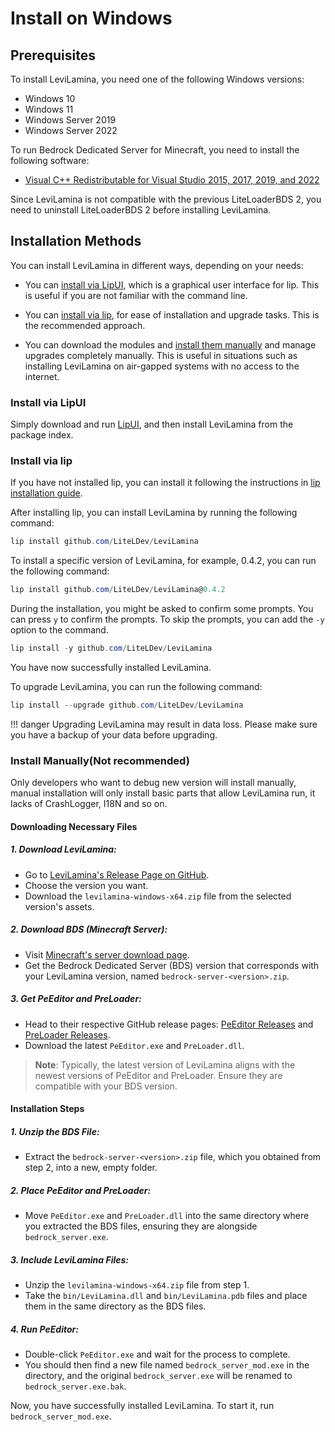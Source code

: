 # Install on Windows

## Prerequisites

To install LeviLamina, you need one of the following Windows versions:

- Windows 10
- Windows 11
- Windows Server 2019
- Windows Server 2022

To run Bedrock Dedicated Server for Minecraft, you need to install the following software:

- [Visual C++ Redistributable for Visual Studio 2015, 2017, 2019, and 2022](https://aka.ms/vs/17/release/vc_redist.x64.exe)

Since LeviLamina is not compatible with the previous LiteLoaderBDS 2, you need to uninstall LiteLoaderBDS 2 before installing LeviLamina.

## Installation Methods

You can install LeviLamina in different ways, depending on your needs:

- You can [install via LipUI](#install-via-lipui), which is a graphical user interface for lip. This is useful if you are not familiar with the command line.

- You can [install via lip](#install-via-lip), for ease of installation and upgrade tasks. This is the recommended approach.

- You can download the modules and [install them manually](#install-manually) and manage upgrades completely manually. This is useful in situations such as installing LeviLamina on air-gapped systems with no access to the internet.

### Install via LipUI

Simply download and run [LipUI](https://github.com/lippkg/LipUI), and then install LeviLamina from the package index.

### Install via lip

If you have not installed lip, you can install it following the instructions in [lip installation guide](https://docs.lippkg.com/install/).

After installing lip, you can install LeviLamina by running the following command:

```powershell
lip install github.com/LiteLDev/LeviLamina
```

To install a specific version of LeviLamina, for example, 0.4.2, you can run the following command:

```powershell
lip install github.com/LiteLDev/LeviLamina@0.4.2
```

During the installation, you might be asked to confirm some prompts. You can press `y` to confirm the prompts. To skip the prompts, you can add the `-y` option to the command.

```powershell
lip install -y github.com/LiteLDev/LeviLamina
```

You have now successfully installed LeviLamina.

To upgrade LeviLamina, you can run the following command:

```powershell
lip install --upgrade github.com/LiteLDev/LeviLamina
```

!!! danger
    Upgrading LeviLamina may result in data loss. Please make sure you have a backup of your data before upgrading.

### Install Manually(Not recommended)

Only developers who want to debug new version will install manually, manual installation will only install basic parts that allow LeviLamina run, it lacks of CrashLogger, I18N and so on.

#### Downloading Necessary Files

##### 1. **Download LeviLamina**:
   - Go to [LeviLamina's Release Page on GitHub](https://github.com/LiteLDev/LeviLamina/releases).
   - Choose the version you want.
   - Download the `levilamina-windows-x64.zip` file from the selected version's assets.

##### 2. **Download BDS (Minecraft Server)**:
   - Visit [Minecraft's server download page](https://www.minecraft.net/en-us/download/server/bedrock).
   - Get the Bedrock Dedicated Server (BDS) version that corresponds with your LeviLamina version, named `bedrock-server-<version>.zip`.

##### 3. **Get PeEditor and PreLoader**:
   - Head to their respective GitHub release pages: [PeEditor Releases](https://github.com/LiteLDev/PeEditor/releases) and [PreLoader Releases](https://github.com/LiteLDev/PreLoader/releases).
   - Download the latest `PeEditor.exe` and `PreLoader.dll`.

> **Note**: Typically, the latest version of LeviLamina aligns with the newest versions of PeEditor and PreLoader. Ensure they are compatible with your BDS version.

#### Installation Steps

##### 1. **Unzip the BDS File**:
   - Extract the `bedrock-server-<version>.zip` file, which you obtained from step 2, into a new, empty folder.

##### 2. **Place PeEditor and PreLoader**:
   - Move `PeEditor.exe` and `PreLoader.dll` into the same directory where you extracted the BDS files, ensuring they are alongside `bedrock_server.exe`.

##### 3. **Include LeviLamina Files**:
   - Unzip the `levilamina-windows-x64.zip` file from step 1.
   - Take the `bin/LeviLamina.dll` and `bin/LeviLamina.pdb` files and place them in the same directory as the BDS files.

##### 4. **Run PeEditor**:
   - Double-click `PeEditor.exe` and wait for the process to complete.
   - You should then find a new file named `bedrock_server_mod.exe` in the directory, and the original `bedrock_server.exe` will be renamed to `bedrock_server.exe.bak`.

Now, you have successfully installed LeviLamina. To start it, run `bedrock_server_mod.exe`.

